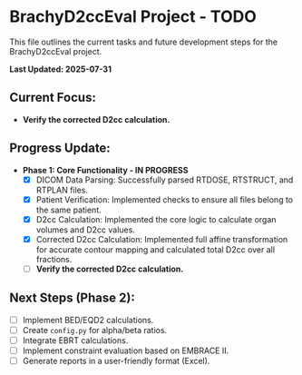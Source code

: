 # BrachyD2ccEval Project - TODO

This file outlines the current tasks and future development steps for the BrachyD2ccEval project.

**Last Updated: 2025-07-31**

## Current Focus:
- **Verify the corrected D2cc calculation.**

## Progress Update:
- **Phase 1: Core Functionality - IN PROGRESS**
    - [x] DICOM Data Parsing: Successfully parsed RTDOSE, RTSTRUCT, and RTPLAN files.
    - [x] Patient Verification: Implemented checks to ensure all files belong to the same patient.
    - [x] D2cc Calculation: Implemented the core logic to calculate organ volumes and D2cc values.
    - [x] Corrected D2cc Calculation: Implemented full affine transformation for accurate contour mapping and calculated total D2cc over all fractions.
    - [ ] **Verify the corrected D2cc calculation.**

## Next Steps (Phase 2):
- [ ] Implement BED/EQD2 calculations.
- [ ] Create `config.py` for alpha/beta ratios.
- [ ] Integrate EBRT calculations.
- [ ] Implement constraint evaluation based on EMBRACE II.
- [ ] Generate reports in a user-friendly format (Excel).
